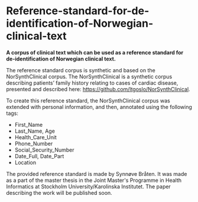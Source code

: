 # Reference-standard-for-de-identification-of-Norwegian-clinical-text

**A corpus of clinical text which can be used as a reference standard for de-identification of Norwegian clinical text.** 


The reference standard corpus is synthetic and based on the NorSynthClinical corpus. The NorSynthClinical is a synthetic corpus describing patients’ family history relating to cases of cardiac disease, presented and described here: https://github.com/ltgoslo/NorSynthClinical. 

To create this reference standard, the NorSynthClinical corpus was extended with personal information, and then, annotated using the following tags: 
* First_Name
* Last_Name, Age
* Health_Care_Unit
* Phone_Number
* Social_Security_Number
* Date_Full, Date_Part
* Location

The provided reference standard is made by Synnøve Bråten. It was made as a part of the master thesis in the Joint Master's Programme in Health Informatics at Stockholm University/Karolinska Institutet. The paper describing the work will be published soon.


